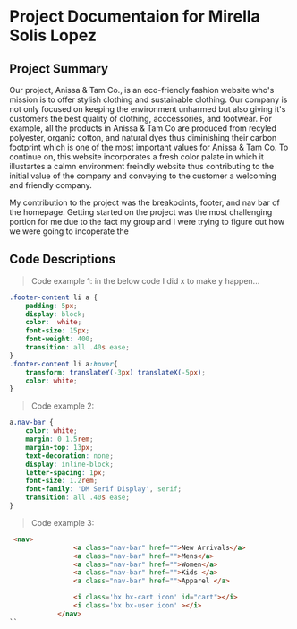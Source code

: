 # Project Documentaion for Mirella Solis Lopez

## Project Summary
Our project, Anissa & Tam Co., is an eco-friendly fashion website who's mission is to offer stylish clothing and sustainable clothing. Our company is not only focused on keeping the environment unharmed but also giving it's customers the best quality of clothing, acccessories, and footwear. For example, all the products in Anissa & Tam Co are produced from recyled polyester, organic cotton, and natural dyes thus diminishing their carbon footprint  which is one of the most important values for Anissa & Tam Co. To continue on, this website incorporates a fresh color palate in which it illustartes a calmn environment freindly website thus contributing to the initial value of the company and conveying to the customer a welcoming and friendly company.

My contribution to the project was the breakpoints, footer, and nav bar of the homepage. Getting started on the project was the most challenging portion for me due to the fact my group and I were trying to figure out how we were going to incoperate the  


## Code Descriptions 
> Code example 1: in the below code I did x to make y happen...
```css 
.footer-content li a {
    padding: 5px;
    display: block;
    color:  white;
    font-size: 15px;
    font-weight: 400;
    transition: all .40s ease;
}
.footer-content li a:hover{
    transform: translateY(-3px) translateX(-5px);
    color: white;
}
```

> Code example 2: 
```css
a.nav-bar {
    color: white;
    margin: 0 1.5rem;
    margin-top: 13px;
    text-decoration: none;
    display: inline-block;
    letter-spacing: 1px;
    font-size: 1.2rem;
    font-family: 'DM Serif Display', serif;
    transition: all .40s ease;
}
```

>Code example 3:
```html
 <nav>
                <a class="nav-bar" href="">New Arrivals</a>
                <a class="nav-bar" href="">Mens</a>
                <a class="nav-bar" href="">Women</a>
                <a class="nav-bar" href="">Kids </a>
                <a class="nav-bar" href="">Apparel </a>

                <i class='bx bx-cart icon' id="cart"></i>
                <i class='bx bx-user icon' ></i>
            </nav>
``